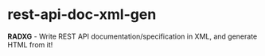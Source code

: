 # rest-api-doc-xml-gen
**RADXG** - Write REST API documentation/specification in XML, and generate HTML from it!
